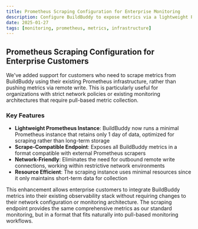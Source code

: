 ```yaml
---
title: Prometheus Scraping Configuration for Enterprise Monitoring
description: Configure BuildBuddy to expose metrics via a lightweight Prometheus instance for customers who require pull-based monitoring instead of remote write capabilities.
date: 2025-01-27
tags: [monitoring, prometheus, metrics, infrastructure]
---
```


## Prometheus Scraping Configuration for Enterprise Customers

We've added support for customers who need to scrape metrics from BuildBuddy using their existing Prometheus infrastructure, rather than pushing metrics via remote write. This is particularly useful for organizations with strict network policies or existing monitoring architectures that require pull-based metric collection.

### Key Features

- **Lightweight Prometheus Instance**: BuildBuddy now runs a minimal Prometheus instance that retains only 1 day of data, optimized for scraping rather than long-term storage
- **Scrape-Compatible Endpoint**: Exposes all BuildBuddy metrics in a format compatible with external Prometheus scrapers
- **Network-Friendly**: Eliminates the need for outbound remote write connections, working within restrictive network environments
- **Resource Efficient**: The scraping instance uses minimal resources since it only maintains short-term data for collection

This enhancement allows enterprise customers to integrate BuildBuddy metrics into their existing observability stack without requiring changes to their network configuration or monitoring architecture. The scraping endpoint provides the same comprehensive metrics as our standard monitoring, but in a format that fits naturally into pull-based monitoring workflows.